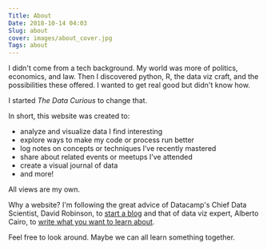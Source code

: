 ```yaml
---
Title: About
Date: 2018-10-14 04:03
Slug: about
cover: images/about_cover.jpg
Tags: about
---
```


I didn't come from a tech background. My world was more of politics, economics, and law. Then I discovered python, R, the data viz craft, and the possibilities these offered. I wanted to get real good but didn't know how.

I started *The Data Curious* to change that.

In short, this website was created to:

  * analyze and visualize data I find interesting
  * explore ways to make my code or process run better
  * log notes on concepts or techniques I’ve recently mastered
  * share about related events or meetups I’ve attended
  * create a visual journal of data
  * and more!

All views are my own.

Why a website? I'm following the great advice of Datacamp's Chief Data Scientist, David Robinson, to [start a blog](http://varianceexplained.org/r/start-blog/) and that of data viz expert, Alberto Cairo, to [write what you want to learn about](http://www.thefunctionalart.com/2018/09/to-learn-visualization-write-about.html).

Feel free to look around. Maybe we can all learn something together.
